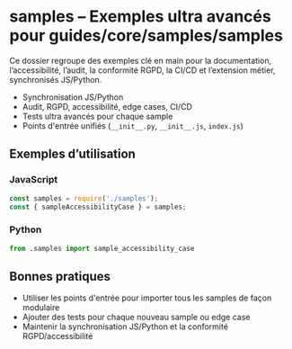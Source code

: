 # samples – Exemples ultra avancés pour guides/core/samples/samples

Ce dossier regroupe des exemples clé en main pour la documentation, l’accessibilité, l’audit, la conformité RGPD, la CI/CD et l’extension métier, synchronisés JS/Python.

- Synchronisation JS/Python
- Audit, RGPD, accessibilité, edge cases, CI/CD
- Tests ultra avancés pour chaque sample
- Points d'entrée unifiés (`__init__.py`, `__init__.js`, `index.js`)

## Exemples d’utilisation

### JavaScript
```js
const samples = require('./samples');
const { sampleAccessibilityCase } = samples;
```

### Python
```python
from .samples import sample_accessibility_case
```

## Bonnes pratiques
- Utiliser les points d'entrée pour importer tous les samples de façon modulaire
- Ajouter des tests pour chaque nouveau sample ou edge case
- Maintenir la synchronisation JS/Python et la conformité RGPD/accessibilité
